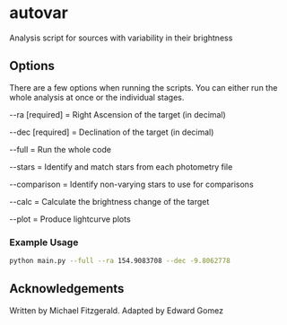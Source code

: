 # autovar
Analysis script for sources with variability in their brightness


## Options

There are a few options when running the scripts. You can either run the whole analysis at once or the individual stages.

--ra [required] = Right Ascension of the target (in decimal)

--dec [required] = Declination of the target (in decimal)

--full = Run the whole code

--stars = Identify and match stars from each photometry file

--comparison = Identify non-varying stars to use for comparisons

--calc = Calculate the brightness change of the target

--plot = Produce lightcurve plots


### Example Usage

```bash
python main.py --full --ra 154.9083708 --dec -9.8062778
```

## Acknowledgements
Written by Michael Fitzgerald. Adapted by Edward Gomez

